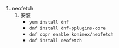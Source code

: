 1. neofetch
	1. 安装
		- `yum install dnf`
		- `dnf install dnf-pplugins-core`
		- `dnf copr enable konimex/neofetch`
		- `dnf install neofetch`